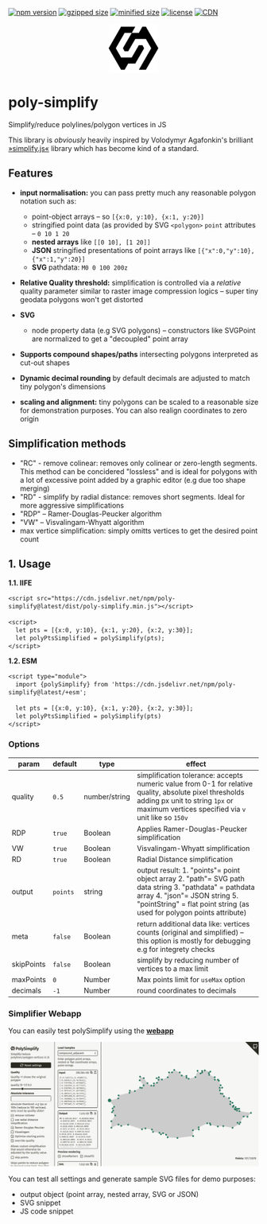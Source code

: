 
[![npm version](https://img.shields.io/npm/v/poly-simplify)](https://www.npmjs.com/package/poly-simplify)
[![gzipped size](https://img.shields.io/bundlephobia/minzip/poly-simplify)](https://bundlephobia.com/result?p=poly-simplify)
[![minified size](https://img.shields.io/bundlephobia/min/poly-simplify)](https://bundlephobia.com/result?p=poly-simplify)
[![license](https://img.shields.io/npm/l/poly-simplify)](https://www.npmjs.com/package/poly-simplify)
[![CDN](https://img.shields.io/badge/CDN-jsDelivr-E84D3D?style=flat)](https://cdn.jsdelivr.net/npm/poly-simplify@latest/poly-simplify.min.js)

<p align="center" style="text-align:center">
<img width="100" height="100" style="display:inline-block" src="./favicon.svg">
</p> 

# poly-simplify
Simplify/reduce polylines/polygon vertices in JS

This library is *obviously* heavily inspired by Volodymyr Agafonkin's brilliant [»simplify.js«](https://github.com/mourner/simplify-js) library which has become kind of a standard.  


## Features
* **input normalisation:** you can pass pretty much any reasonable polygon notation such as: 
  * point-object arrays – so `[{x:0, y:10}, {x:1, y:20}]`  
  * stringified point data (as provided by SVG `<polygon>` `point` attributes – `0 10 1 20`  
  * **nested arrays** like `[[0 10], [1 20]]`  
  * **JSON** stringified presentations of point arrays like `[{"x":0,"y":10},{"x":1,"y":20}]`  
  * **SVG** pathdata: `M0 0 100 200z`

* **Relative Quality threshold:** simplification is controlled via a *relative* quality parameter similar to raster image compression logics – super tiny geodata polygons won't get distorted

* **SVG**
  * node property data (e.g SVG polygons) – constructors like SVGPoint are normalized to get a "decoupled" point array  

* **Supports compound shapes/paths** intersecting polygons interpreted as cut-out shapes

* **Dynamic decimal rounding** by default decimals are adjusted to match tiny polygon's dimensions 

* **scaling and alignment:** tiny polygons can be scaled to a reasonable size for demonstration purposes. You can also realign coordinates to zero origin


## Simplification methods
* "RC" - remove colinear: removes only colinear or zero-length segments. This method can be concidered "lossless" and is ideal for polygons with a lot of excessive point added by a graphic editor (e.g due too shape merging)
* "RD" - simplify by radial distance: removes short segments. Ideal for more aggressive simplifications
* "RDP" – Ramer-Douglas-Peucker algorithm
* "VW" – Visvalingam-Whyatt algorithm
* max vertice simplification: simply omitts vertices to get the desired point count




## 1. Usage

**1.1. IIFE**
```
<script src="https://cdn.jsdelivr.net/npm/poly-simplify@latest/dist/poly-simplify.min.js"></script>

<script>
  let pts = [{x:0, y:10}, {x:1, y:20}, {x:2, y:30}];
  let polyPtsSimplified = polySimplify(pts);
</script>
```

**1.2. ESM**
```
<script type="module">
  import {polySimplify} from 'https://cdn.jsdelivr.net/npm/poly-simplify@latest/+esm';

  let pts = [{x:0, y:10}, {x:1, y:20}, {x:2, y:30}];
  let polyPtsSimplified = polySimplify(pts)
</script>
```

### Options

| param | default | type | effect |
| -- | -- | -- | -- |
| quality | `0.5` | number/string | simplification tolerance: accepts numeric value from 0-1 for relative quality, absolute pixel thresholds adding px unit to string `1px` or maximum vertices specified via `v` unit like so `150v` |
| RDP | `true` | Boolean | Applies Ramer-Douglas-Peucker simplification |  
| VW | `true` |  Boolean | Visvalingam-Whyatt simplification |  
| RD | `true` | Boolean | Radial Distance simplification |  
| output | `points` | string | output result: 1. "points"= point object array  2. "path"= SVG path data string 3. "pathdata" = pathdata array 4. "json"= JSON string 5. "pointString" = flat point string (as used for polygon points attribute) |
| meta | `false`  | Boolean | return additional data like: vertices counts (original and simplified) – this option is mostly for debugging e.g for integrety checks  |
| skipPoints | `false`  | Boolean | simplify by reducing number of vertices to a max limit | 
| maxPoints | `0` | Number | Max points limit for `useMax` option |
| decimals | `-1` | Number | round coordinates to decimals |


###  Simplifier Webapp
You can easily test polySimplify using the [**webapp**](https://herrstrietzel.github.io/poly-simplify/)  

![Webapp](demo/img/app.png )

You can test all settings and generate sample SVG files for demo purposes:
* output object (point array, nested array, SVG or JSON)
* SVG snippet
* JS code snippet






